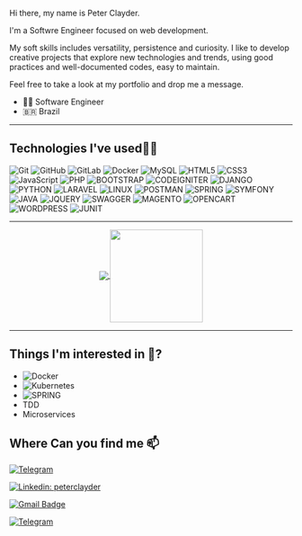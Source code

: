 
Hi there, my name is Peter Clayder. 

I'm a Softwre Engineer focused on web development.

My soft skills includes versatility, persistence and curiosity. I like to develop creative projects that explore new technologies and trends, using good practices and well-documented codes, easy to maintain.

Feel free to take a look at my portfolio and drop me a message.


- 👨‍💻 Software Engineer
- 🇧🇷 Brazil
---

## Technologies I've used👨‍💻

![Git](https://img.shields.io/badge/-Git-black?style=flat-square&logo=git) ![GitHub](https://img.shields.io/badge/-GitHub-181717?style=flat-square&logo=github) ![GitLab](https://img.shields.io/badge/-GitLab-FCA121?style=flat-square&logo=gitlab) ![Docker](https://img.shields.io/badge/-Docker-white?style=flat-square&logo=docker) ![MySQL](https://img.shields.io/badge/-MySQL-white?style=flat-square&logo=mysql) ![HTML5](https://img.shields.io/badge/-HTML5-E34F26?style=flat-square&logo=html5&logoColor=white) ![CSS3](https://img.shields.io/badge/-CSS3-1572B6?style=flat-square&logo=css3) ![JavaScript](https://img.shields.io/badge/-JavaScript-black?style=flat-square&logo=javascript) ![PHP](https://img.shields.io/badge/-PHP-white?style=?style=for-the-badge&logo=php) ![BOOTSTRAP](https://img.shields.io/badge/-BootStrap-white?style=?style=for-the-badge&logo=bootstrap) ![CODEIGNITER](https://img.shields.io/badge/-CodeIgniter-black?style=?style=for-the-badge&logo=codeigniter) ![DJANGO](https://img.shields.io/badge/-Django-black?style=?style=for-the-badge&logo=django) ![PYTHON](https://img.shields.io/badge/-Python-white?style=?style=for-the-badge&logo=python) ![LARAVEL](https://img.shields.io/badge/-Laravel-white?style=?style=for-the-badge&logo=laravel) ![LINUX](https://img.shields.io/badge/-Linux-white?style=?style=for-the-badge&logo=linux) ![POSTMAN](https://img.shields.io/badge/-Postman-white?style=?style=for-the-badge&logo=postman) ![SPRING](https://img.shields.io/badge/-SpringBoot-white?style=?style=for-the-badge&logo=spring) ![SYMFONY](https://img.shields.io/badge/-Symfony-black?style=?style=for-the-badge&logo=symfony) ![JAVA](https://img.shields.io/badge/-Java-black?style=?style=for-the-badge&logo=java) ![JQUERY](https://img.shields.io/badge/-Jquery-black?style=?style=for-the-badge&logo=jquery) ![SWAGGER](https://img.shields.io/badge/-Swagger-black?style=?style=for-the-badge&logo=swagger) ![MAGENTO](https://img.shields.io/badge/-Magento-white?style=?style=for-the-badge&logo=magento) ![OPENCART](https://img.shields.io/badge/-Opencart-white?style=?style=for-the-badge&logo=opencart) ![WORDPRESS](https://img.shields.io/badge/-Wordpress-black?style=?style=for-the-badge&logo=wordpress) ![JUNIT](https://img.shields.io/badge/-JUnit-black?style=?style=for-the-badge&logo=junit)

---

<p align="center">
  <a href="https://github.com/Clayder/github-readme-stats">
    <img
      align="center"
      src="https://github-readme-stats.vercel.app/api/top-langs/?username=Clayder&layout=compact&theme=dracula"
    />
  </a>
  <a href="https://github.com/Clayder/github-readme-stats">
    <img
      align="center"
      height="165"
      src="https://github-readme-stats.vercel.app/api?username=Clayder&show_icons=true&theme=dracula"
    />
  </a>
</p>

---

## Things I'm interested in 🤔?
* ![Docker](https://img.shields.io/badge/-Docker-white?style=flat-square&logo=docker)
* ![Kubernetes](https://img.shields.io/badge/-Kubernetes-white?style=flat-square&logo=kubernetes)
* ![SPRING](https://img.shields.io/badge/-SpringBoot-white?style=?style=for-the-badge&logo=spring) 
* TDD
* Microservices

## Where Can you find me 📫

[![Telegram](http://img.shields.io/badge/-Twitter-2CA5E0?style=for-the-badge&logo=Twitter&logoColor=white)](https://twitter.com/clayder)

[![Linkedin: peterclayder](http://img.shields.io/badge/-peterclayder-2CA5E0?style=for-the-badge&logo=Linkedin&logoColor=white)](www.linkedin.com/in/peterclayder)

[![Gmail Badge](https://img.shields.io/badge/-peterclayder@gmail.com-c14438?style=flat-square&logo=Gmail&logoColor=white&link=peterclayder@gmail.com)](mailto:peterclayder@gmail.com)

[![Telegram](http://img.shields.io/badge/-Telegram-2CA5E0?style=for-the-badge&logo=Telegram&logoColor=white)](https://t.me/peterclayder)



